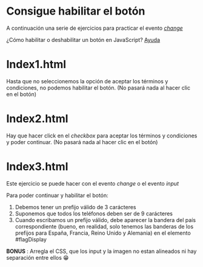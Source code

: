 # Consigue habilitar el botón

A continuación una serie de ejercicios para practicar el evento [_change_](https://www.w3schools.com/jsref/event_onchange.asp)

¿Cómo habilitar o deshabilitar un botón en JavaScript? [Ayuda](https://www.w3schools.com/jsref/prop_pushbutton_disabled.asp)

# Index1.html

Hasta que no seleccionemos la opción de aceptar los términos y condiciones, no podemos habilitar el botón. (No pasará nada al hacer clic en el botón)

# Index2.html

Hay que hacer click en el _checkbox_ para aceptar los términos y condiciones y poder continuar. (No pasará nada al hacer clic en el botón)

# Index3.html

Este ejercicio se puede hacer con el evento _change_ o el evento _input_

Para poder continuar y habilitar el botón:

1. Debemos tener un prefijo válido de 3 carácteres
2. Suponemos que todos los teléfonos deben ser de 9 carácteres
3. Cuando escribamos un prefijo válido, debe aparecer la bandera del país correspondiente (bueno, en realidad, solo tenemos las banderas de los prefijos para España, Francia, Reino Unido y Alemania) en el elemento #flagDisplay

**BONUS** : Arregla el CSS, que los input y la imagen no estan alineados ni hay separación entre ellos 😁